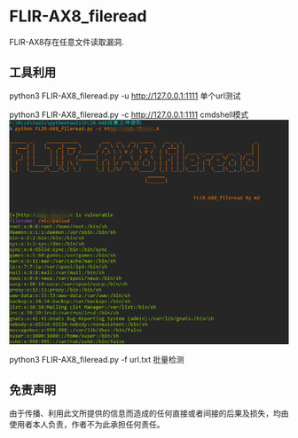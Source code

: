 # FLIR-AX8_fileread

FLIR-AX8存在任意文件读取漏洞.


## 工具利用

python3 FLIR-AX8_fileread.py -u http://127.0.0.1:1111 单个url测试

python3 FLIR-AX8_fileread.py -c http://127.0.0.1:1111 cmdshell模式
![exp](./exp.png)

python3 FLIR-AX8_fileread.py -f url.txt 批量检测

## 免责声明

由于传播、利用此文所提供的信息而造成的任何直接或者间接的后果及损失，均由使用者本人负责，作者不为此承担任何责任。
